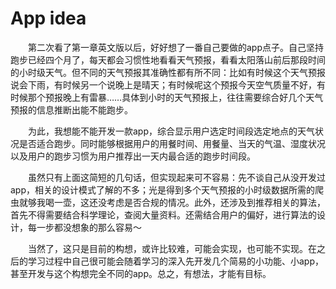 # App idea

&emsp;&emsp;第二次看了第一章英文版以后，好好想了一番自己要做的app点子。自己坚持跑步已经四个月了，每天都会习惯性地看看天气预报，看看太阳落山前后那段时间的小时级天气。但不同的天气预报其准确性都有所不同：比如有时候这个天气预报说会下雨，有时候另一个说晚上是晴天；有时候呢这个预报今天空气质量不好，有时候那个预报晚上有雷暴……具体到小时的天气预报上，往往需要综合好几个天气预报的信息推断出能不能跑步。

&emsp;&emsp;为此，我想能不能开发一款app，综合显示用户选定时间段选定地点的天气状况是否适合跑步。同时能够根据用户的用餐时间、用餐量、当天的气温、湿度状况以及用户的跑步习惯为用户推荐出一天内最合适的跑步时间段。

&emsp;&emsp;虽然只有上面这简短的几句话，但实现起来可不容易：先不谈自己从没开发过app，相关的设计模式了解的不多；光是得到多个天气预报的小时级数据所需的爬虫就够我喝一壶，这还没考虑是否合规的情况。此外，还涉及到推荐相关的算法，首先不得需要结合科学理论，查阅大量资料。还需结合用户的偏好，进行算法的设计，每一步都没想象的那么容易～

&emsp;&emsp;当然了，这只是目前的构想，或许比较难，可能会实现，也可能不实现。在之后的学习过程中自己很可能会随着学习的深入先开发几个简易的小功能、小app，甚至开发与这个构想完全不同的app。总之，有想法，才能有目标。

